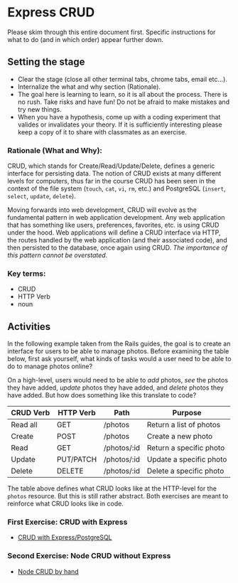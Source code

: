 <!--
<div class="alert alert-info">
  We are currently transitioning this Learning Experience from Mongo to SQL.  Here are a few helpful links as we transition:
  
  <ul>
  <li><a href="https://github.com/gSchool/express-knex-api-with-joins">https://github.com/gSchool/express-knex-api-with-joins</a></li>
  </ul>
</div>
-->



# Express CRUD

Please skim through this entire document first. Specific instructions for what to do (and in which order) appear further down.

## Setting the stage

- Clear the stage (close all other terminal tabs, chrome tabs, email etc...).
- Internalize the what and why section (Rationale).
- The goal here is learning to learn, so it is all about the process. There is no rush. Take risks and have fun! Do not be afraid to make mistakes and try new things.
- When you have a hypothesis, come up with a coding experiment that valides or invalidates your theory. If it is sufficiently interesting please keep a copy of it to share with classmates as an exercise.

### Rationale (What and Why):

CRUD, which stands for Create/Read/Update/Delete, defines a generic interface for persisting data. The notion of CRUD exists at many different levels for computers, thus far in the course CRUD has been seen in the context of the file system (`touch`, `cat`, `vi`, `rm`, etc.) and PostgreSQL (`insert`, `select`, `update`, `delete`).

Moving forwards into web development, CRUD will evolve as the fundamental pattern in web application development. Any web application that has something like users, preferences, favorites, etc. is using CRUD under the hood. Web applications will define a CRUD interface via HTTP, the routes handled by the web application (and their associated code), and then persisted to the database, once again using CRUD. *_The importance of this pattern cannot be overstated_*.

### Key terms:

- CRUD
- HTTP Verb
- noun

## Activities

In the following example taken from the Rails guides, the goal is to create an interface for users to be able to manage photos. Before examining the table below, first ask yourself, what kinds of tasks would a user need to be able to do to manage photos online?

On a high-level, users would need to be able to _add_ photos, _see_ the photos they have added, _update_ photos they have added, and _delete_ photos they have added. But how does something like this translate to code?

| CRUD Verb | HTTP Verb | Path | Purpose |
| --------- | --------- | ---- | ------- |
| Read all | GET | /photos | Return a list of photos |
| Create | POST | /photos | Create a new photo |
| Read | GET | /photos/:id | Return a specific photo |
| Update| PUT/PATCH | /photos/:id | Update a specific photo |
| Delete | DELETE | /photos/:id | Delete a specific photo |

<!-- ![Rails Guide Routes](http://modernweb.com/wp-content/uploads/2014/05/rails-routes.png) -->

The table above defines what CRUD looks like at the HTTP-level for the `photos` resource. But this is still rather abstract. Both exercises are meant to reinforce what CRUD looks like in code.

### First Exercise: CRUD with Express

* [CRUD with Express/PostgreSQL](https://github.com/gSchool/express-postgresql-crud)

### Second Exercise: Node CRUD without Express

* [Node CRUD by hand](https://github.com/gSchool/node-crud-by-hand)

